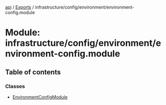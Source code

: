 [api](../README.md) / [Exports](../modules.md) / infrastructure/config/environment/environment-config.module

# Module: infrastructure/config/environment/environment-config.module

## Table of contents

### Classes

- [EnvironmentConfigModule](../classes/infrastructure_config_environment_environment_config_module.EnvironmentConfigModule.md)
